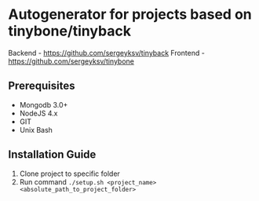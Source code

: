 # Autogenerator for projects based on tinybone/tinyback

Backend - https://github.com/sergeyksv/tinyback
Frontend - https://github.com/sergeyksv/tinybone

## Prerequisites 

* Mongodb 3.0+
* NodeJS 4.x
* GIT
* Unix Bash

## Installation Guide

1. Clone project to specific folder
2. Run command `./setup.sh <project_name> <absolute_path_to_project_folder>`

